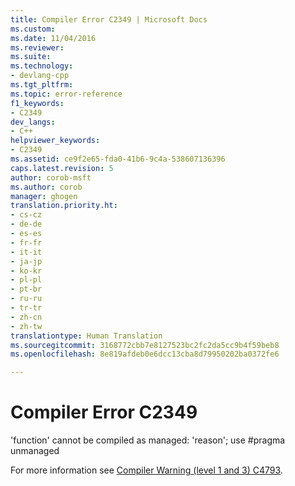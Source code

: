 ```yaml
---
title: Compiler Error C2349 | Microsoft Docs
ms.custom: 
ms.date: 11/04/2016
ms.reviewer: 
ms.suite: 
ms.technology:
- devlang-cpp
ms.tgt_pltfrm: 
ms.topic: error-reference
f1_keywords:
- C2349
dev_langs:
- C++
helpviewer_keywords:
- C2349
ms.assetid: ce9f2e65-fda0-41b6-9c4a-538607136396
caps.latest.revision: 5
author: corob-msft
ms.author: corob
manager: ghogen
translation.priority.ht:
- cs-cz
- de-de
- es-es
- fr-fr
- it-it
- ja-jp
- ko-kr
- pl-pl
- pt-br
- ru-ru
- tr-tr
- zh-cn
- zh-tw
translationtype: Human Translation
ms.sourcegitcommit: 3168772cbb7e8127523bc2fc2da5cc9b4f59beb8
ms.openlocfilehash: 8e819afdeb0e6dcc13cba8d79950202ba0372fe6

---
```

# Compiler Error C2349
'function' cannot be compiled as managed: 'reason'; use #pragma unmanaged  
  
 For more information see [Compiler Warning (level 1 and 3) C4793](../../error-messages/compiler-warnings/compiler-warning-level-1-and-3-c4793.md).


<!--HONumber=Jan17_HO2-->


